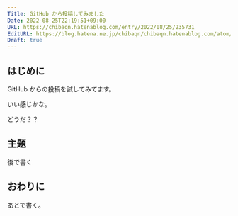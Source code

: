 ```yaml
---
Title: GitHub から投稿してみました
Date: 2022-08-25T22:19:51+09:00
URL: https://chibaqn.hatenablog.com/entry/2022/08/25/235731
EditURL: https://blog.hatena.ne.jp/chibaqn/chibaqn.hatenablog.com/atom/entry/4207112889911915389
Draft: true
---
```


## はじめに

GitHub からの投稿を試してみてます。

いい感じかな。

どうだ？？

## 主題

後で書く

## おわりに

あとで書く。

